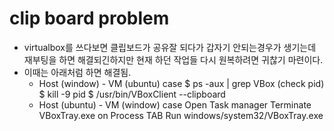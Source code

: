 # clip board problem
* virtualbox를 쓰다보면 클립보드가 공유잘 되다가 갑자기 안되는경우가 생기는데 재부팅을 하면 해결되긴하지만 현재 하던 작업들 다시 원복하려면 귀찮기 마련이다.
* 이때는 아래처럼 하면 해결됨.
  * Host (window) - VM (ubuntu) case
    $ ps -aux | grep VBox (check pid)
    $ kill -9 pid
    $ /usr/bin/VBoxClient --clipboard
  * Host (ubuntu) - VM (window) case
    Open Task manager
    Terminate VBoxTray.exe on Process TAB
    Run windows/system32/VBoxTray.exe
